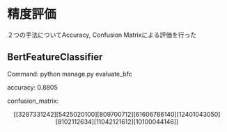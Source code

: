 
# 精度評価
２つの手法についてAccuracy, Confusion Matrixによる評価を行った

## BertFeatureClassifier

Command: python manage.py evaluate_bfc

accuracy: 0.8805

confusion_matrix: 

```math
[[328   7   3   3   1   2   4   2]
 [  5 425   0   2   0   1   0   0]
 [  8   0  97   0   0   7   1   2]
 [  6  16   0  67   8   6  14   0]
 [ 12   4   0  10  43   0   5   0]
 [  8   1   0   2   1 126   3   4]
 [ 11   0   4   2   1   2 161   2]
 [ 10   1   0   0   0   4   4 146]]
 ```
